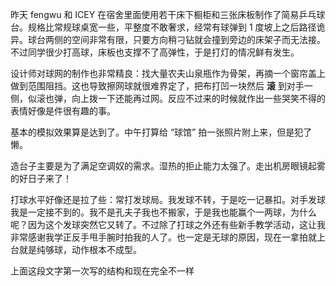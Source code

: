 昨天 fengwu 和 ICEY 在宿舍里面使用若干床下橱柜和三张床板制作了简易乒乓球台。规格比常规球桌宽一些，平整度不敢奢求，经常有球弹到 1 度坡上之后路径诡异。球台两侧的空间非常有限，只要方向稍刁钻就会撞到旁边的床架子而无法接。不过同学很少打高球，床板也支撑不了高弹性，于是打灯的情况鲜有发生。

设计师对球网的制作也非常精良：找大量农夫山泉瓶作为骨架，再摘一个窗帘盖上做到范围阻挡。这也导致擦网球就很难界定了，把布打凹一块然后 **滚** 到对手一侧，似滚也弹，向上拨一下还能再过网。反应不过来的时候就作出一些哭笑不得的表情好像是件很有趣的事。

基本的模拟效果算是达到了。中午打算给 “球馆” 拍一张照片附上来，但是犯了懒。

造台子主要是为了满足空调奴的需求。湿热的拒止能力太强了。走出机房眼镜起雾 的好日子来了！

打球水平好像还是拉了些：常打发球局。我发球不转，于是吃一记暴扣。对手发球我是一定接不到的。我不是孔夫子我也不搬家，于是我也能赢个一两球，为什么呢？因为这个发球突然它又转了。不过除了打球之外还有些新手教学活动，这让我非常感谢我学正反手甩手腕时拍我的人了。也一定是无球的原因，现在一拿拍就上台就是纯够球，动作根本不成型。

上面这段文字第一次写的结构和现在完全不一样